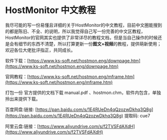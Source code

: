 # HostMonitor 中文教程

我尽可能的写一份易懂且详细的关于HostMonitor的中文教程，目前中文圈能搜到的都是陈旧、不全、的说明，所以我觉得自己写一份完善的中文区教程，HostMonitor的官网其实也提供了非常详尽的教程文档，但是当自己操作的时候还是会有细节的东西不清楚，所以打算更新一份**图文+视频**的教程，提供萌新使用；欢迎各位大佬批评指正，共同成长。  

软件下载：[https://www.ks-soft.net/hostmon.eng/downpage.htm](https://www.ks-soft.net/hostmon.eng/downpage.htm)  

官网教程：[https://www.ks-soft.net/hostmon.eng/mframe.htm](https://www.ks-soft.net/hostmon.eng/mframe.htm)

打包一份 官方提供的文档下载 manual.pdf 、hostmon.chm，软件内包含，单独拎出来提供下载。

百度网盘:链接: [https://pan.baidu.com/s/1E4RUeDn4qQzozwDkhq3Q8g](https://pan.baidu.com/s/1E4RUeDn4qQzozwDkhq3Q8g) 提取码: cue7 

阿里云盘:链接：[https://www.aliyundrive.com/s/f2TVSFdAXdH](https://www.aliyundrive.com/s/f2TVSFdAXdH)


